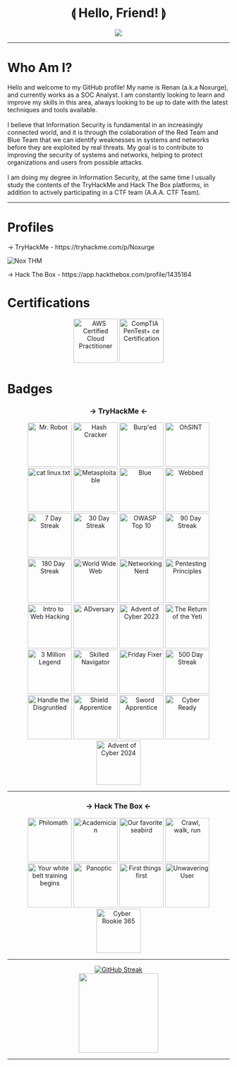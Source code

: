 <h1 align="center">⟬ Hello, Friend! ⟭</h1>
<div align="center">
  <img src=./nox_gif.gif>
<div/>
<hr>
<div align="left">
  <h1> Who Am I? </h1>
    <p> Hello and welcome to my GitHub profile! My name is Renan (a.k.a Noxurge), and currently works as a SOC Analyst. I am constantly looking to learn and improve my skills in this area, always looking to be up to date with the latest techniques and tools available. <br><br>
        I believe that Information Security is fundamental in an increasingly connected world, and it is through the colaboration of the Red Team and Blue Team that we can identify weaknesses in systems and networks before they are exploited by real threats. My goal is to contribute to improving the security of systems and networks, helping to protect organizations and users from possible attacks. <br><br>
        I am doing my degree in Information Security, at the same time I usually study the contents of the TryHackMe and Hack The Box platforms, in addition to actively participating in a CTF team (A.A.A. CTF Team).</p>
</div>
<hr>
<div align="left">
  <h1>Profiles</h1>
  <p>→ TryHackMe - https://tryhackme.com/p/Noxurge</p>
  <img src="https://tryhackme-badges.s3.amazonaws.com/Noxurge.png" alt="Nox THM" />
  <p>→ Hack The Box - https://app.hackthebox.com/profile/1435164</p>
  
<div align="left">
  <h1>Certifications</h1>
    <p align="center">
      <img src="https://images.credly.com/size/340x340/images/00634f82-b07f-4bbd-a6bb-53de397fc3a6/image.png" alt="AWS Certified Cloud Practitioner" width="100" height="100"/>
      <img src="https://images.credly.com/size/340x340/images/c7ac176b-15a3-4726-827a-e8cee8fe44dc/blob" alt="CompTIA PenTest+ ce Certification" width="100" height="100"/>
  <h1>Badges</h1>
    <h3 align="center">→ TryHackMe ←</h3>
      <p align="center">
        <img src="https://assets.tryhackme.com/img/badges/mrrobot.svg" alt="Mr. Robot" width="100" height="100"/>
        <img src="https://assets.tryhackme.com/img/badges/hashcracker.svg" alt="Hash Cracker" width="100" height="100"/>
        <img src="https://assets.tryhackme.com/img/badges/burpsuite.svg" alt="Burp'ed" width="100" height="100"/>
        <img src="https://assets.tryhackme.com/img/badges/ohsint.svg" alt="OhSINT" width="100" height="100"/>
        <img src="https://assets.tryhackme.com/img/badges/linux.svg" alt="cat linux.txt" width="100" height="100"/>
        <img src="https://assets.tryhackme.com/img/badges/metasploit.svg" alt="Metasploitable" width="100" height="100"/>
        <img src="https://assets.tryhackme.com/img/badges/blue.svg" alt="Blue" width="100" height="100"/>
        <img src="https://assets.tryhackme.com/img/badges/webbed.svg" alt="Webbed" width="100" height="100"/>
        <img src="https://assets.tryhackme.com/img/badges/streak7.svg" alt="7 Day Streak" width="100" height="100"/>
        <img src="https://assets.tryhackme.com/img/badges/streak30.svg" alt="30 Day Streak" width="100" height="100"/>
        <img src="https://assets.tryhackme.com/img/badges/owasptop10.svg" alt="OWASP Top 10" width="100" height="100"/>
        <img src="https://assets.tryhackme.com/img/badges/streak90.svg" alt="90 Day Streak" width="100" height="100"/>
        <img src="https://assets.tryhackme.com/img/badges/streak180.svg" alt="180 Day Streak" width="100" height="100"/>
        <img src="https://assets.tryhackme.com/img/badges/howthewebworks.svg" alt="World Wide Web" width="100" height="100"/>
        <img src="https://assets.tryhackme.com/img/badges/networkfundamentals.svg" alt="Networking Nerd" width="100" height="100"/>
        <img src="https://assets.tryhackme.com/img/badges/introtooffensivesecurity.svg" alt="Pentesting Principles" width="100" height="100"/>
        <img src="https://assets.tryhackme.com/img/badges/introtowebsecurity.svg" alt="Intro to Web Hacking" width="100" height="100"/>
        <img src="https://assets.tryhackme.com/img/badges/attackingad.svg" alt="ADversary" width="100" height="100"/>
        <img src="https://assets.tryhackme.com/img/badges/adventofcyber5.svg" alt="Advent of Cyber 2023" width="100" height="100"/>
        <img src="https://assets.tryhackme.com/img/badges/aoc5sidequest1.svg" alt="The Return of the Yeti" width="100" height="100"/>
        <img src="https://assets.tryhackme.com/img/badges/3million.svg" alt="3 Million Legend" width="100" height="100"/>
        <img src="https://assets.tryhackme.com/img/badges/cyberdefenceframework.svg" alt="Skilled Navigator" width="100" height="100"/>
        <img src="https://assets.tryhackme.com/img/badges/cyberthreatintellegenceblue.svg" alt="Friday Fixer" width="100" height="100"/>
        <img src="https://assets.tryhackme.com/img/badges/streak500.svg" alt="500 Day Streak" width="100" height="100"/>
        <img src="https://assets.tryhackme.com/img/badges/digitalforensicsandincidentresponse.svg" alt="Handle the Disgruntled" width="100" height="100"/>
        <img src="https://assets.tryhackme.com/img/badges/shieldapprentice.svg" alt="Shield Apprentice" width="100" height="100"/>
        <img src="https://assets.tryhackme.com/img/badges/swordapprentice.svg" alt="Sword Apprentice" width="100" height="100"/>
        <img src="https://assets.tryhackme.com/img/badges/careerready.svg" alt="Cyber Ready" width="100" height="100"/>
        <img src="https://assets.tryhackme.com/img/badges/aoc5.svg" alt="Advent of Cyber 2024" width="100" height="100"/>
      </p><hr>
    <h3 align="center">→ Hack The Box ←</h3>
      <p align="center">
        <img src="https://academy.hackthebox.com/storage/badges/philomath.png" alt="Philomath" width="100" height="100"/>
        <img src="https://academy.hackthebox.com/storage/badges/academician.png" alt="Academician" width="100" height="100"/>
        <img src="https://academy.hackthebox.com/storage/badges/our-favorite-seabird.png" alt="Our favorite seabird" width="100" height="100"/>
        <img src="https://academy.hackthebox.com/storage/badges/crawl-walk-run.png" alt="Crawl, walk, run" width="100" height="100"/>
        <img src="https://academy.hackthebox.com/storage/badges/your-white-belt-training-begins.png" alt="Your white belt training begins" width="100" height="100"/>
        <img src="https://academy.hackthebox.com/storage/badges/4a11a1a1d810967184694662d629de2d/logo.png" alt="Panoptic" width="100" height="100"/>
        <img src="https://academy.hackthebox.com/storage/badges/first-things-first.png" alt="First things first" width="100" height="100"/>
        <img src="https://academy.hackthebox.com/storage/badges/7f81e8837d0540d610c5019478c7647a/logo.png" alt="Unwavering User" width="100" height="100"/>
        <img src="https://academy.hackthebox.com/storage/badges/60fc416b5eec425a6451aeb1e50d14e4/logo.png" alt="Cyber Rookie 365" width="100" height="100"/>
    <hr>
</div>
<div align="center">
  <a href="https://github.com/Noxurge">
  <a href="https://git.io/streak-stats"><img src="https://streak-stats.demolab.com?user=Noxurge&theme=chartreuse-dark" alt="GitHub Streak" /></a><br>
  <img height="180vh" src="https://github-readme-stats.vercel.app/api/top-langs/?username=Noxurge&layout=compact&langs_count=7&theme=chartreuse-dark&include_all_commits=true"/>
</div><hr>
